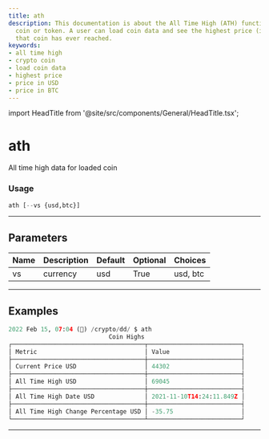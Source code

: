 ```yaml
---
title: ath
description: This documentation is about the All Time High (ATH) function for a crypto
  coin or token. A user can load coin data and see the highest price (in USD or BTC)
  that coin has ever reached.
keywords:
- all time high
- crypto coin
- load coin data
- highest price
- price in USD
- price in BTC
---
```


import HeadTitle from '@site/src/components/General/HeadTitle.tsx';

<HeadTitle title="ath - Dd - Crypto - Reference | OpenBB Terminal Docs" />

# ath

All time high data for loaded coin

### Usage

```python
ath [--vs {usd,btc}]
```

---

## Parameters

| Name | Description | Default | Optional | Choices |
| ---- | ----------- | ------- | -------- | ------- |
| vs | currency | usd | True | usd, btc |


---

## Examples

```python
2022 Feb 15, 07:04 (🦋) /crypto/dd/ $ ath
                            Coin Highs
┌─────────────────────────────────────┬──────────────────────────┐
│ Metric                              │ Value                    │
├─────────────────────────────────────┼──────────────────────────┤
│ Current Price USD                   │ 44302                    │
├─────────────────────────────────────┼──────────────────────────┤
│ All Time High USD                   │ 69045                    │
├─────────────────────────────────────┼──────────────────────────┤
│ All Time High Date USD              │ 2021-11-10T14:24:11.849Z │
├─────────────────────────────────────┼──────────────────────────┤
│ All Time High Change Percentage USD │ -35.75                   │
└─────────────────────────────────────┴──────────────────────────┘
```
---

